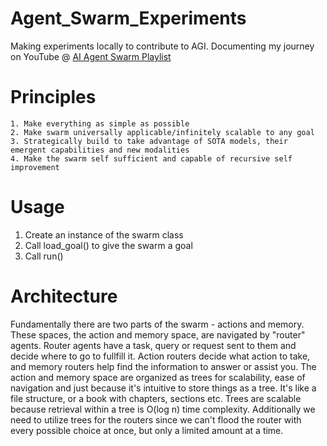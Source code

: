 # Agent_Swarm_Experiments
Making experiments locally to contribute to AGI. Documenting my journey on YouTube @ [AI Agent Swarm Playlist](https://youtube.com/playlist?list=PLO8gVow6df_Rh7DEJ10_WAdnkGnIRCh-K&si=eYdyBu7NShKckilS)

# Principles
    1. Make everything as simple as possible
    2. Make swarm universally applicable/infinitely scalable to any goal
    3. Strategically build to take advantage of SOTA models, their emergent capabilities and new modalities 
    4. Make the swarm self sufficient and capable of recursive self improvement

# Usage
1. Create an instance of the swarm class
2. Call load_goal() to give the swarm a goal
3. Call run()

# Architecture
Fundamentally there are two parts of the swarm - actions and memory. 
These spaces, the action and memory space, are navigated by "router" agents. Router agents have a task, query or request sent to them and decide where to go to fullfill it. Action routers decide what action to take, and memory routers help find the information to answer or assist you. 
The action and memory space are organized as trees for scalability, ease of navigation and just because it's intuitive to store things as a tree. It's like a file structure, or a book with chapters, sections etc. Trees are scalable because retrieval within a tree is O(log n) time complexity. Additionally we need to utilize trees for the routers since we can't flood the router with every possible choice at once, but only a limited amount at a time. 